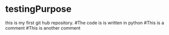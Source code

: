 # testingPurpose
this is my first git hub repository.
#The code is is written in python
#This is a comment
#This is another comment

